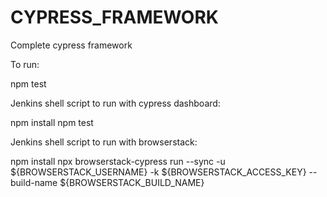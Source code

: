 # CYPRESS_FRAMEWORK

Complete cypress framework

To run:

npm test

Jenkins shell script to run with cypress dashboard:

npm install
npm test

Jenkins shell script to run with browserstack:

npm install
npx browserstack-cypress run --sync -u ${BROWSERSTACK_USERNAME} -k ${BROWSERSTACK_ACCESS_KEY} --build-name ${BROWSERSTACK_BUILD_NAME}
